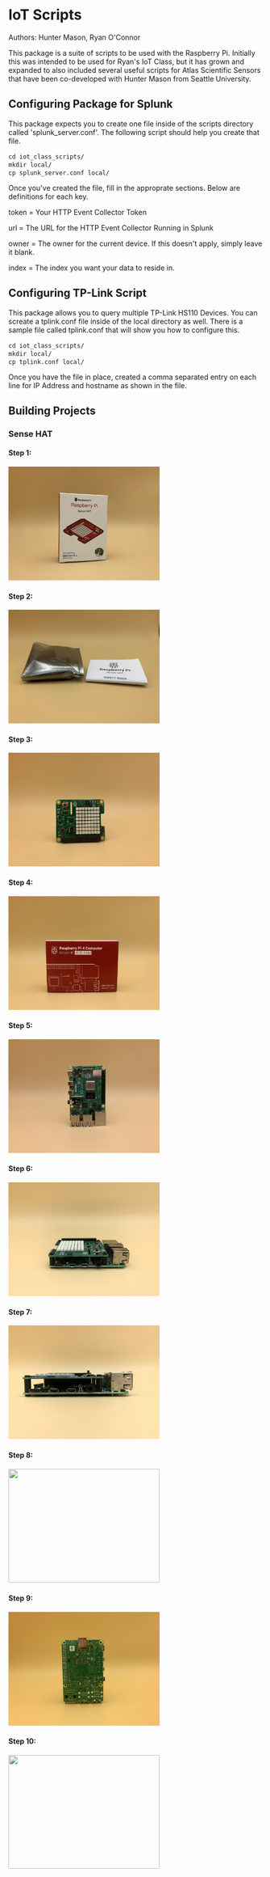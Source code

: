 # IoT Scripts

Authors: Hunter Mason, Ryan O'Connor

This package is a suite of scripts to be used with the Raspberry Pi. Initially this was intended to be used for Ryan's IoT Class, but it has grown and expanded to also included several useful scripts for Atlas Scientific Sensors that have been co-developed with Hunter Mason from Seattle University. 


## Configuring Package for Splunk

This package expects you to create one file inside of the scripts directory called 'splunk_server.conf'. The following script should help you create that file. 

```
cd iot_class_scripts/
mkdir local/
cp splunk_server.conf local/
```

Once you've created the file, fill in the approprate sections. Below are definitions for each key. 

token = Your HTTP Event Collector Token

url = The URL for the HTTP Event Collector Running in Splunk

owner = The owner for the current device. If this doesn't apply, simply leave it blank.

index = The index you want your data to reside in. 

## Configuring TP-Link Script

This package allows you to query multiple TP-Link HS110 Devices. You can screate a tplink.conf file inside of the local directory as well. There is a sample file called tplink.conf that will show you how to configure this. 

```
cd iot_class_scripts/
mkdir local/
cp tplink.conf local/
```

Once you have the file in place, created a comma separated entry on each line for IP Address and hostname as shown in the file. 



## Building Projects

### Sense HAT
#### Step 1:
<img src="images/SenseHat/1.jpg" width="300" height="225"></img>
#### Step 2:
<img src="images/SenseHat/2.jpg" width="300" height="225"></img>
#### Step 3:
<img src="images/SenseHat/3.jpg" width="300" height="225"></img>
#### Step 4:
<img src="images/SenseHat/4.jpg" width="300" height="225"></img>
#### Step 5:
<img src="images/SenseHat/5.jpg" width="300" height="225"></img>
#### Step 6:
<img src="images/SenseHat/6.jpg" width="300" height="225"></img>
#### Step 7:
<img src="images/SenseHat/7.jpg" width="300" height="225"></img>
#### Step 8:
<img src="images/SenseHat/8.jpg" width="300" height="225"></img>
#### Step 9:
<img src="images/SenseHat/9.jpg" width="300" height="225"></img>
#### Step 10:
<img src="images/SenseHat/10.jpg" width="300" height="225"></img>
